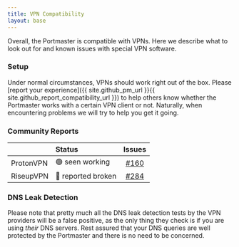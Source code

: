 ```yaml
---
title: VPN Compatibility
layout: base
---
```


Overall, the Portmaster is compatible with VPNs. Here we describe what to look out for and known issues with special VPN software.

### Setup

Under normal circumstances, VPNs should work right out of the box. Please [report your experience]({{ site.github_pm_url }}{{ site.github_report_compatibility_url }}) to help others know whether the Portmaster works with a certain VPN client or not. Naturally, when encountering problems we will try to help you get it going.

### Community Reports

| | Status | Issues |
|---|:---|:---:|
| ProtonVPN |  🟢 seen working | [#160](https://github.com/safing/portmaster/issues/160#issuecomment-700528272) |
| RiseupVPN |  🚫 reported broken  | [#284](https://github.com/safing/portmaster/issues/284) |


### DNS Leak Detection

Please note that pretty much all the DNS leak detection tests by the VPN providers will be a false positive, as the only thing they check is if you are using _their_ DNS servers. Rest assured that your DNS queries are well protected by the Portmaster and there is no need to be concerned.
